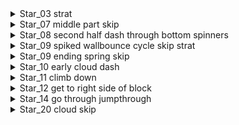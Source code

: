 <details> 
<summary>Star_03 strat</summary>

![gif](./images/Star_03wounce.webp)

</details>

<details>
<summary>Star_07 middle part skip</summary>

TODO
</details>


<details>
<summary>Star_08 second half dash through bottom spinners</summary>

![gif](./images/Star_08dashthrough.webp)
</details>

<details>
<summary>Star_09 spiked wallbounce cycle skip strat</summary>

![gif](./images/Star_09spwounce.webp)

For the first spiked wallbounce, try to start the wallbounce close to the spike wall and press left after wallbouncing as soon as possible. \
As for the second spiked wallbounce, for releasing left, you can wait until you are close to off the branch (TODO refine cue).\

For the updash there is a visual cue of when madeline's feet pass the bottom black pixel of the branch.  
<img src="./images/Star_09spwounceupdashcue.png"></img> \

<img src="./images/Star_09spwouncebranch.png"></img> \
</details>

<details>
<summary>Star_09 ending spring skip</summary> 

![gif](./images/Star_09endingcycle.webp)
</details>

<details>
<summary>Star_10 early cloud dash</summary>

![gif](./images/Star_10clouddash.webp)
</details>

<details>
<summary>Star_11 climb down</summary>

![gif](./images/Star_11climbdown.webp)
</details>

<details>
<summary>Star_12 get to right side of block </summary> 

Do two jumps on the first wall \
![gif](./images/Star_12fastgothrough.webp)
</details>

<details>
<summary>Star_14 go through jumpthrough</summary>

TODO
</details>

<details>
<summary>Star_20 cloud skip</summary>

![gif](./images/Star_20cloudskip.webp)
</details>







